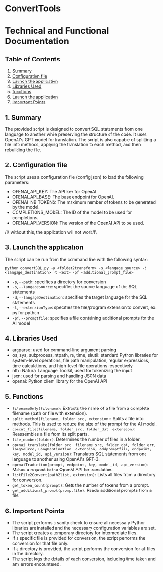 # ConvertTools

# Technical and Functional Documentation

## Table of Contents
1. [Summary](#summary)
2. [Configuration file](#Configuration-file)
3. [Launch the application ](#app_launch)
4. [Libraries Used](#lib)
5. [functions](#functions)
6. [Launch the application](#app_launch)
7. [Important Points](#important)

<a name="summary"/>

## 1. Summary
The provided script is designed to convert SQL statements from one language to another while preserving the structure of the code. It uses OpenAI's GPT model for translation. The script is also capable of splitting a file into methods, applying the translation to each method, and then rebuilding the file.

<a name="Configuration-file"/>

## 2. Configuration file
The script uses a configuration file (config.json) to load the following parameters:
- OPENAI_API_KEY: The API key for OpenAI.
- OPENAI_API_BASE: The base endpoint for OpenAI.
- OPENAI_NB_TOKENS: The maximum number of tokens to be generated by the model.
- COMPLETIONS_MODEL: The ID of the model to be used for completions.
- OPENAI_API_VERSION: The version of the OpenAI API to be used.

/!\ without this, the application will not work/!\

<a name="app_launch"/>

## 3. Launch the application 
The script can be run from the command line with the following syntax:
```
python convertSQL.py -p <folder2transform> -s <langage_source> -d <langage_destination> -t <ext> -pf <additional_prompt_file>
```

- `-p`, `--path`: specifies a directory for conversion
- `-s`, `--langageSource`: specifies the source language of the SQL statements
- `-d`, `--langageDestination`: specifies the target language for the SQL statements
- `-t`, `--extensionType`: specifies the file/program extension to convert, ex: py for python
- `-pf`, `--promptfile`: specifies a file containing additional prompts for the AI model

<a name="lib"/>

## 4. Libraries Used
- argparse: used for command-line argument parsing
- os, sys, subprocess, ntpath, re, time, shutil: standard Python libraries for system-level operations, file path manipulation, regular expressions, time calculations, and high-level file operations respectively
- nltk: Natural Language Toolkit, used for tokenizing the input
- json: used for parsing and handling JSON data
- openai: Python client library for the OpenAI API

<a name="functions"/>

## 5. Functions
- `filenameOnly(filename)`: Extracts the name of a file from a complete filename (path or file with extension).
- `split_method(filename, folder_src, extension)`: Splits a file into methods. This is used to reduce the size of the prompt for the AI model.
- `concat_file(filename, folder_src, folder_dst, extension)`: Reassembles a file from its split parts.
- `file_number(folder)`: Determines the number of files in a folder.
- `openai_translate(folder_src, filename_src, folder_dst, folder_err, langSource, LangDestination, extension, addpromptfile, endpoint, key, model_id, api_version)`: Translates SQL statements from one language to another using OpenAI's GPT-3.
- `openaiTraduction(prompt, endpoint, key, model_id, api_version)`: Makes a request to the OpenAI API for translation.
- `listFile2Convert(path2list, extension)`: Lists all files from a directory for conversion.
- `get_token_count(prompt)`: Gets the number of tokens from a prompt.
- `get_additional_prompt(promptfile)`: Reads additional prompts from a file.

<a name="important"/>

## 6. Important Points
- The script performs a sanity check to ensure all necessary Python libraries are installed and the necessary configuration variables are set.
- The script creates a temporary directory for intermediate files.
- If a specific file is provided for conversion, the script performs the conversion for that file only.
- If a directory is provided, the script performs the conversion for all files in the directory.
- The script logs the details of each conversion, including time taken and any errors encountered.

